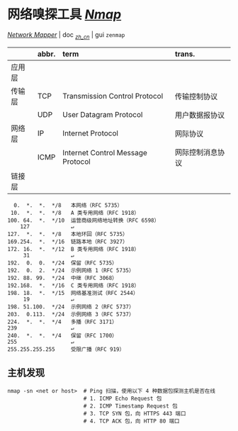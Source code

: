 # 网络嗅探工具 [*Nmap*](https://nmap.org/)

[*Network Mapper*](https://nmap.org/)
| doc <sub>[*zh_cn*](https://nmap.org/man/zh/)</sub>
| gui `zenmap`

|        | abbr. | term                              | trans.
|:-------|:------|:----------------------------------|:------
| 应用层 |
| 传输层 | TCP   | Transmission Control Protocol     | 传输控制协议
|        | UDP   | User Datagram Protocol            | 用户数据报协议
| 网络层 | IP    | Internet Protocol                 | 网际协议
|        | ICMP  | Internet Control Message Protocol | 网际控制消息协议
| 链接层 |

```text
  0.  *.  *.  */8   本网络（RFC 5735）
 10.  *.  *.  */8   A 类专用网络（RFC 1918）
100. 64.  *.  */10  运营商级网络地址转换（RFC 6598）
    127             ↵
127.  *.  *.  */8   本地环回（RFC 5735）
169.254.  *.  */16  链路本地（RFC 3927）
172. 16.  *.  */12  B 类专用网络（RFC 1918）
     31             ↵
192.  0.  0.  */24  保留（RFC 5735）
192.  0.  2.  */24  示例网络 1（RFC 5735）
192. 88. 99.  */24  中继（RFC 3068）
192.168.  *.  */16  C 类专用网络（RFC 1918）
198. 18.  *.  */15  网络基准测试（RFC 2544）
     19             ↵
198. 51.100.  */24  示例网络 2（RFC 5737）
203.  0.113.  */24  示例网络 3（RFC 5737）
224.  *.  *.  */4   多播（RFC 3171）
239                 ↵
240.  *.  *.  */4   保留（RFC 1700）
255                 ↵
255.255.255.255     受限广播（RFC 919）
```

## 主机发现

```shell script
nmap -sn <net or host>  # Ping 扫描，使用以下 4 种数据包探测主机是否在线
                        # 1. ICMP Echo Request 包
                        # 2. ICMP Timestamp Request 包
                        # 3. TCP SYN 包，向 HTTPS 443 端口
                        # 4. TCP ACK 包，向 HTTP 80 端口
```
